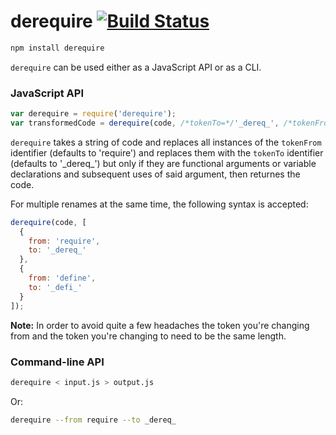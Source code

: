 derequire [![Build Status](https://travis-ci.org/calvinmetcalf/derequire.svg)](https://travis-ci.org/calvinmetcalf/derequire)
====

```bash
npm install derequire
```

`derequire` can be used either as a JavaScript API or as a CLI.

### JavaScript API

```javascript
var derequire = require('derequire');
var transformedCode = derequire(code, /*tokenTo=*/'_dereq_', /*tokenFrom=*/'require');
```

`derequire` takes a string of code and replaces all instances of the `tokenFrom` identifier (defaults to 'require') and replaces them with the `tokenTo` identifier (defaults to '\_dereq\_') but only if they are functional arguments or variable declarations and subsequent uses of said argument, then returnes the code.

For multiple renames at the same time, the following syntax is accepted:

```js
derequire(code, [
  {
    from: 'require',
    to: '_dereq_'
  },
  {
    from: 'define',
    to: '_defi_'
  }
]);
```

__Note:__ In order to avoid quite a few headaches the token you're changing from and the token you're changing to need to be the same length.

### Command-line API

```bash
derequire < input.js > output.js
```

Or:

```bash
derequire --from require --to _dereq_
```
